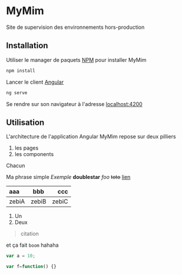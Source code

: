 # MyMim

Site de supervision des environnements hors-production

## Installation

Utiliser le manager de paquets [NPM](https://www.npmjs.com/) pour installer MyMim

```bash
npm install
```

Lancer le client [Angular](https://angular.io)

```bash
ng serve
```

Se rendre sur son navigateur à l'adresse [localhost:4200](127.0.0.1:4200)

## Utilisation

L'architecture de l'application Angular MyMim repose sur deux pilliers

1. les pages
2. les components

Chacun 



Ma phrase simple *Exemple*
**doublestar**
_foo_
~~toto~~
[lien](http://wwwgoogle.com)

aaa | bbb | ccc
:- | :-: | -:
zebiA | zebiB | zebiC

1. Un
2. Deux

> citation

et ça fait `boom` hahaha

```javascript
var a = 10;

var f=function() {}
```

